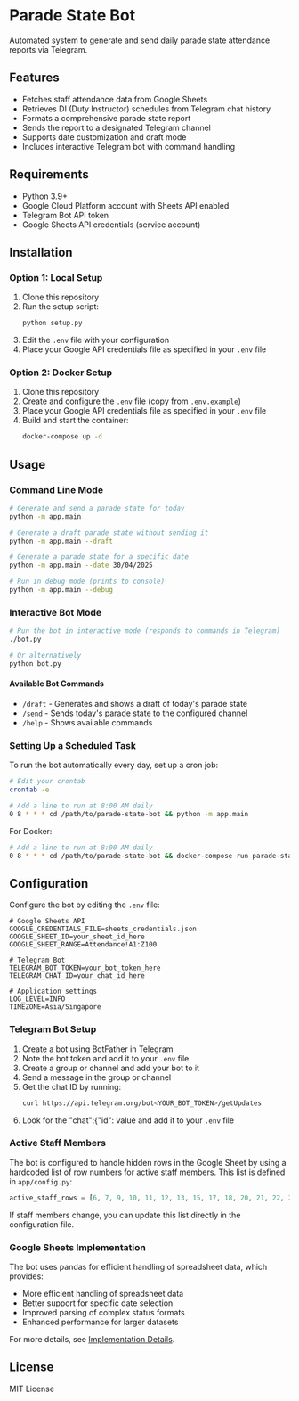 # Parade State Bot

Automated system to generate and send daily parade state attendance reports via Telegram.

## Features

- Fetches staff attendance data from Google Sheets
- Retrieves DI (Duty Instructor) schedules from Telegram chat history
- Formats a comprehensive parade state report
- Sends the report to a designated Telegram channel
- Supports date customization and draft mode
- Includes interactive Telegram bot with command handling

## Requirements

- Python 3.9+
- Google Cloud Platform account with Sheets API enabled
- Telegram Bot API token
- Google Sheets API credentials (service account)

## Installation

### Option 1: Local Setup

1. Clone this repository
2. Run the setup script:
   ```bash
   python setup.py
   ```
3. Edit the `.env` file with your configuration
4. Place your Google API credentials file as specified in your `.env` file

### Option 2: Docker Setup

1. Clone this repository
2. Create and configure the `.env` file (copy from `.env.example`)
3. Place your Google API credentials file as specified in your `.env` file
4. Build and start the container:
   ```bash
   docker-compose up -d
   ```

## Usage

### Command Line Mode

```bash
# Generate and send a parade state for today
python -m app.main

# Generate a draft parade state without sending it
python -m app.main --draft

# Generate a parade state for a specific date
python -m app.main --date 30/04/2025

# Run in debug mode (prints to console)
python -m app.main --debug
```

### Interactive Bot Mode

```bash
# Run the bot in interactive mode (responds to commands in Telegram)
./bot.py

# Or alternatively
python bot.py
```

#### Available Bot Commands

- `/draft` - Generates and shows a draft of today's parade state
- `/send` - Sends today's parade state to the configured channel
- `/help` - Shows available commands

### Setting Up a Scheduled Task

To run the bot automatically every day, set up a cron job:

```bash
# Edit your crontab
crontab -e

# Add a line to run at 8:00 AM daily
0 8 * * * cd /path/to/parade-state-bot && python -m app.main
```

For Docker:

```bash
# Add a line to run at 8:00 AM daily
0 8 * * * cd /path/to/parade-state-bot && docker-compose run parade-state-bot
```

## Configuration

Configure the bot by editing the `.env` file:

```
# Google Sheets API
GOOGLE_CREDENTIALS_FILE=sheets_credentials.json
GOOGLE_SHEET_ID=your_sheet_id_here
GOOGLE_SHEET_RANGE=Attendance!A1:Z100

# Telegram Bot
TELEGRAM_BOT_TOKEN=your_bot_token_here
TELEGRAM_CHAT_ID=your_chat_id_here

# Application settings
LOG_LEVEL=INFO
TIMEZONE=Asia/Singapore
```

### Telegram Bot Setup

1. Create a bot using BotFather in Telegram
2. Note the bot token and add it to your `.env` file
3. Create a group or channel and add your bot to it
4. Send a message in the group or channel
5. Get the chat ID by running:
   ```bash
   curl https://api.telegram.org/bot<YOUR_BOT_TOKEN>/getUpdates
   ```
6. Look for the "chat":{"id": value and add it to your `.env` file

### Active Staff Members

The bot is configured to handle hidden rows in the Google Sheet by using a hardcoded list of row numbers for active staff members. This list is defined in `app/config.py`:

```python
active_staff_rows = [6, 7, 9, 10, 11, 12, 13, 15, 17, 18, 20, 21, 22, 23, 24, 25, 26, 27, 28, 30, 31, 35, 36, 37]
```

If staff members change, you can update this list directly in the configuration file.

### Google Sheets Implementation

The bot uses pandas for efficient handling of spreadsheet data, which provides:
- More efficient handling of spreadsheet data
- Better support for specific date selection
- Improved parsing of complex status formats
- Enhanced performance for larger datasets

For more details, see [Implementation Details](docs/google_sheets_implementation.md).

## License

MIT License
